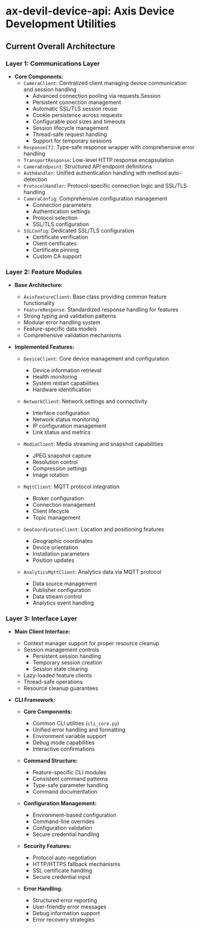 # ax-devil-device-api: Axis Device Development Utilities

## Current Overall Architecture

### Layer 1: Communications Layer
- **Core Components:**
  - `CameraClient`: Centralized client managing device communication and session handling
    - Advanced connection pooling via requests.Session
    - Persistent connection management
    - Automatic SSL/TLS session reuse
    - Cookie persistence across requests
    - Configurable pool sizes and timeouts
    - Session lifecycle management
    - Thread-safe request handling
    - Support for temporary sessions
  - `Response[T]`: Type-safe response wrapper with comprehensive error handling
  - `TransportResponse`: Low-level HTTP response encapsulation
  - `CameraEndpoint`: Structured API endpoint definitions
  - `AuthHandler`: Unified authentication handling with method auto-detection
  - `ProtocolHandler`: Protocol-specific connection logic and SSL/TLS handling
  - `CameraConfig`: Comprehensive configuration management
    - Connection parameters
    - Authentication settings
    - Protocol selection
    - SSL/TLS configuration
  - `SSLConfig`: Dedicated SSL/TLS configuration
    - Certificate verification
    - Client certificates
    - Certificate pinning
    - Custom CA support

### Layer 2: Feature Modules
- **Base Architecture:**
  - `AxisFeatureClient`: Base class providing common feature functionality
  - `FeatureResponse`: Standardized response handling for features
  - Strong typing and validation patterns
  - Modular error handling system
  - Feature-specific data models
  - Comprehensive validation mechanisms
  
- **Implemented Features:**
  - `DeviceClient`: Core device management and configuration
    - Device information retrieval
    - Health monitoring
    - System restart capabilities
    - Hardware identification
  
  - `NetworkClient`: Network settings and connectivity
    - Interface configuration
    - Network status monitoring
    - IP configuration management
    - Link status and metrics
  
  - `MediaClient`: Media streaming and snapshot capabilities
    - JPEG snapshot capture
    - Resolution control
    - Compression settings
    - Image rotation
  
  - `MqttClient`: MQTT protocol integration
    - Broker configuration
    - Connection management
    - Client lifecycle
    - Topic management
  
  - `GeoCoordinatesClient`: Location and positioning features
    - Geographic coordinates
    - Device orientation
    - Installation parameters
    - Position updates
  
  - `AnalyticsMqttClient`: Analytics data via MQTT protocol
    - Data source management
    - Publisher configuration
    - Data stream control
    - Analytics event handling

### Layer 3: Interface Layer
- **Main Client Interface:**
  - Context manager support for proper resource cleanup
  - Session management controls
    - Persistent session handling
    - Temporary session creation
    - Session state clearing
  - Lazy-loaded feature clients
  - Thread-safe operations
  - Resource cleanup guarantees

- **CLI Framework:**
  - **Core Components:**
    - Common CLI utilities (`cli_core.py`)
    - Unified error handling and formatting
    - Environment variable support
    - Debug mode capabilities
    - Interactive confirmations
  
  - **Command Structure:**
    - Feature-specific CLI modules
    - Consistent command patterns
    - Type-safe parameter handling
    - Command documentation
  
  - **Configuration Management:**
    - Environment-based configuration
    - Command-line overrides
    - Configuration validation
    - Secure credential handling
  
  - **Security Features:**
    - Protocol auto-negotiation
    - HTTP/HTTPS fallback mechanisms
    - SSL certificate handling
    - Secure credential input
  
  - **Error Handling:**
    - Structured error reporting
    - User-friendly error messages
    - Debug information support
    - Error recovery strategies

